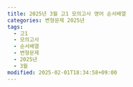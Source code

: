 ```yaml
---
title: 2025년 3월 고1 모의고사 영어 순서배열
categories: 변형문제 2025년
tags:
  - 고1
  - 모의고사
  - 순서배열
  - 변형문제
  - 2025년
  - 3월
modified: 2025-02-01T18:34:58+09:00
---
```

